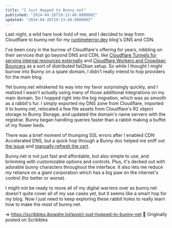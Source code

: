 ```yaml
---
title: "I Just Hopped to Bunny.net"
published: "2024-04-26T19:13:48.000000Z"
updated: "2024-04-26T19:13:48.000000Z"
---
```


Last night, a wild hare took hold of me, and I decided to leap from Cloudflare to bunny.net for my [runtimeterror.dev](https://runtimeterror.dev) blog's DNS and CDN.

I've been cozy in the burrow of Cloudflare's offering for years, nibbling on their services that go beyond DNS and CDN, like [Cloudflare Tunnels for serving internal resources externally](https://runtimeterror.dev/publish-services-cloudflare-tunnel/) and [Cloudflare Workers and Crowdsec Bouncers](https://docs.crowdsec.net/u/bouncers/cloudflare-workers/) as a sort of distributed fail2ban setup. So while I thought I might burrow into Bunny on a spare domain, I didn't really intend to hop providers for the main blog.

Yet bunny.net whiskered its way into my favor surprisingly quickly, and I realized I wasn't actually using many of those additional integrations on my main domain. So I hopped right into the big migration, which was as smooth as a rabbit's fur. I simply exported my DNS zone from Cloudflare, imported it to bunny.net, relocated a few file assets from Cloudflare's R2 object storage to Bunny Storage, and updated the domain's name servers with the registrar. Bunny began handling queries faster than a rabbit making a buffet of my flower beds.

There was a brief moment of thumping SSL errors after I enabled CDN Accelerated DNS, but a quick hop through a Bunny doc helped me sniff out [the issue](https://support.bunny.net/hc/en-us/articles/8537885855516-CDN-Accelerated-DNS-Record-SSL-Issue-Troubleshooting) and [manually refresh the cert](https://support.bunny.net/hc/en-us/articles/208517725-How-to-set-up-SSL-for-your-custom-domain-name).

Bunny.net is not just fast and affordable, but also simple to use, and brimming with customizable options and controls. Plus, it's decked out with adorable bunny characters throughout the interface. It also lets me reduce my reliance on a giant corporation which has a big paw on the internet's control (for better or worse).

I might not be ready to move all of my digital warrens over as bunny.net doesn't quite cover all of my use cases yet, but it seems like a smart hop for my blog. Now I just need to keep exploring these rabbit holes to really learn how to make the most of bunny.net.

=> https://scribbles.jbowdre.lol/post/i-just-hopped-to-bunny-net 📡 Originally posted on Scribbles